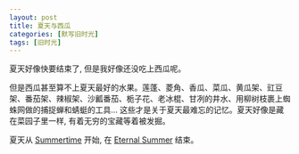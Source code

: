 ```yaml
---
layout: post
title: 夏天与西瓜
categories: [默写旧时光]
tags: [旧时光]
---
```


夏天好像快要结束了, 但是我好像还没吃上西瓜呢。

但是西瓜甚至算不上夏天最好的水果。莲蓬、菱角、香瓜、菜瓜、黄瓜架、豇豆架、番茄架、辣椒架、沙瓤番茄、栀子花、老冰棍、甘冽的井水、用柳树枝裹上蜘蛛网做的捕捉蝉和蜻蜓的工具... 这些才是关于夏天最难忘的记忆。夏天好像是藏在菜园子里一样, 有着无穷的宝藏等着被发掘。

夏天从 [Summertime](http://music.163.com/song?id=466517660&userid=2539497) 开始, 在 [Eternal Summer](http://music.163.com/song?id=453185458&userid=2539497) 结束。
